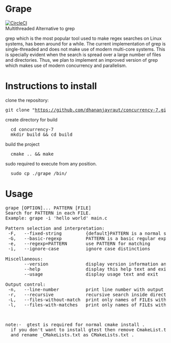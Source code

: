 #         Grape
[![CircleCI](https://circleci.com/gh/dhananjayraut/concurrency-7.svg?style=svg)](https://circleci.com/gh/dhananjayraut/concurrency-7)<br/>
Multithreaded Alternative to grep

grep which is the most popular tool used to make regex searches on Linux systems, has been around for a while. The current implementation of grep is single-threaded and does not make use of modern multi-core systems. This is specially evident when the search is spread over a large number of files and directories.
Thus, we plan to implement an improved version of grep which makes use of modern concurrency and parallelism.

# Instructions to install 
clone the repository:	<pre>git clone "https://github.com/dhananjayraut/concurrency-7.git"
</pre>

create directory for build
<pre>
  cd concurrency-7 
  mkdir build && cd build
</pre>

build the project
<pre>
  cmake .. && make 
</pre>
sudo required to execute from any position.
<pre>
  sudo cp ./grape /bin/
</pre>


# Usage
<pre>
grape [OPTION]... PATTERN [FILE]
Search for PATTERN in each FILE.
Example: grape -i 'hello world' main.c

Pattern selection and interpretation:
 -F,   --fixed-string         {default}PATTERN is a normal string
 -G,   --basic-regexp         PATTERN is a basic regular expression (default)
 -e,   --regexp=PATTERN       use PATTERN for matching
 -i,   --ignore-case          ignore case distinctions

Miscellaneous:
       --version              display version information and exit
       --help                 display this help text and exit
       --usage                display usage text and exit

Output control:
 -n,   --line-number          print line number with output lines
 -r,   --recursive            recursive search inside directory
 -L,   --files-without-match  print only names of FILEs with no selected lines
 -l,   --files-with-matches   print only names of FILEs with selected lines


</pre>	
<pre>
note:-  gtest is required for normal cmake install .
  if you don't want to install gtest then remove CmakeList.txt 
  and rename _CMakeLists.txt as CMakeLists.txt .
<pre>

